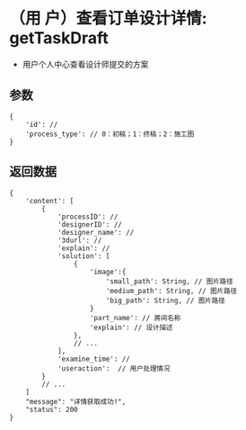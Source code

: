 # （用  户）查看订单设计详情: getTaskDraft

- 用户个人中心查看设计师提交的方案

## 参数

    {
        'id': //
        'process_type': // 0：初稿；1：终稿；2：施工图
    }

## 返回数据

    {
        'content': [
            {
                'processID': //
                'designerID': //
                'designer_name': //
                '3durl': //
                'explain': //
                'solution': [
                    {
                        'image':{
                            'small_path': String, // 图片路径
                            'medium_path': String, // 图片路径
                            'big_path': String, // 图片路径
                        }
                        'part_name': // 房间名称
                        'explain': // 设计描述
                    },
                    // ...
                ],
                'examine_time': //
                'useraction':  // 用户处理情况
            }
            // ...
        ]
        "message": "详情获取成功!",
        "status": 200
    }
